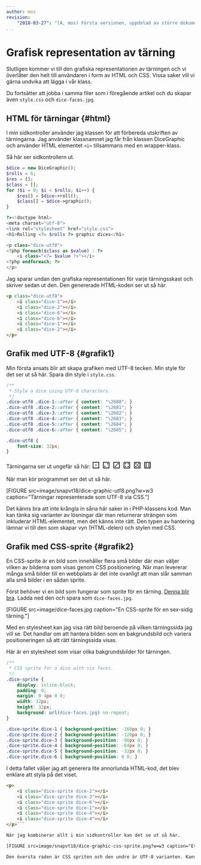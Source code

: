 ```yaml
---
author: mos
revision:
    "2018-03-27": "(A, mos) Första versionen, uppdelad av större dokument och uppdaterad."
...
```

Grafisk representation av tärning
==================================

Slutligen kommer vi till den grafiska representationen av tärningen och vi överlåter den helt till användaren i form av HTML och CSS. Vissa saker vill vi gärna undvika att lägga i vår klass.

Du fortsätter att jobba i samma filer som i föregående artikel och du skapar även `style.css` och `dice-faces.jpg`.

<!--
Borde spara i css/ respektive img/
-->



HTML för tärningar {#html}
---------------------------------

I min sidkontroller använder jag klassen för att förbereda utskriften av tärningarna. Jag använder klassnamnet jag får från klassen DiceGraphic och använder HTML elementet `<i>` tillsammans med en wrapper-klass.

Så här ser sidkontrollern ut.

```php
$dice = new DiceGraphic();
$rolls = 6;
$res = [];
$class = [];
for ($i = 0; $i < $rolls; $i++) {
    $res[] = $dice->roll();
    $class[] = $dice->graphic();
}

?><!doctype html>
<meta charset="utf-8">
<link rel="stylesheet" href="style.css">
<h1>Rolling <?= $rolls ?> graphic dices</h1>

<p class="dice-utf8">
<?php foreach($class as $value) : ?>
    <i class="<?= $value ?>"></i>
<?php endforeach; ?>
</p>
```

Jag sparar undan den grafiska representationen för varje tärningsskast och skriver sedan ut den. Den genererade HTML-koden ser ut så här.

```html
<p class="dice-utf8">
    <i class="dice-1"></i>
    <i class="dice-2"></i>
    <i class="dice-6"></i>
    <i class="dice-6"></i>
    <i class="dice-1"></i>
    <i class="dice-2"></i>
</p>
```



Grafik med UTF-8 {#grafik1}
---------------------------------

Min första ansats blir att skapa grafiken med UTF-8 tecken. Min style för det ser ut så här. Spara din style i `style.css`.

```css
/**
 * Style a dice using UTF-8 characters.
 */
.dice-utf8 .dice-1::after { content: "\2680"; }
.dice-utf8 .dice-2::after { content: "\2681"; }
.dice-utf8 .dice-3::after { content: "\2682"; }
.dice-utf8 .dice-4::after { content: "\2683"; }
.dice-utf8 .dice-5::after { content: "\2684"; }
.dice-utf8 .dice-6::after { content: "\2685"; }

.dice-utf8 {
    font-size: 32px;
}
```

Tärningarna ser ut ungefär så här: <span style="font-size: 24px;">⚀ ⚁ ⚂ ⚃ ⚄ ⚅</span>

När man kör programmet ser det ut så här.

[FIGURE src=image/snapvt18/dice-graphic-utf8.png?w=w3 caption="Tärningar representerade som UTF-8 via CSS."]

Det känns bra att inte krångla in såna här saker in i PHP-klassens kod. Man kan tänka sig varianter av lösningar där man returnerar strängen som inkluderar HTML-elementet, men det känns inte rätt. Den typen av hantering lämnar vi till den som skapar vyn (HTML-delen) och stylen med CSS.




Grafik med CSS-sprite {#grafik2}
---------------------------------

En CSS-sprite är en bild som innehåller flera små bilder där man väljer vilken av bilderna som visas genom CSS positionering. När man levererar många små bilder till en webbplats är det inte ovanligt att man slår samman alla små bilder i en sådan sprite.

Först behöver vi en bild som fungerar som sprite för en tärning. [Denna blir bra](http://commons.wikimedia.org/wiki/File:Dice-faces_32x32.jpg). Ladda ned den och spara som `dice-faces.jpg`.

[FIGURE src=image/dice-faces.jpg caption="En CSS-sprite för en sex-sidig tärning."]

Med en stylesheet kan jag visa rätt bild beroende på vilken tärningssida jag vill se. Det handlar om att hantera bilden som en bakgrundsbild och variera  positioneringen så att rätt tärningssida visas.

Här är en stylesheet som visar olika bakgrundsbilder för tärningen.

```css
/**
 * CSS sprite for a dice with six faces.
 */
.dice-sprite {
    display: inline-block;
    padding: 0;
    margin: 0 4px 0 0;
    width: 32px;
    height: 32px;
    background: url(dice-faces.jpg) no-repeat;
}

.dice-sprite.dice-1 { background-position: -160px 0; }
.dice-sprite.dice-2 { background-position: -128px 0; }
.dice-sprite.dice-3 { background-position: -96px 0; }
.dice-sprite.dice-4 { background-position: -64px 0; }
.dice-sprite.dice-5 { background-position: -32px 0; }
.dice-sprite.dice-6 { background-position: 0 0; }
```

I detta fallet väljer jag att generera lite annorlunda HTML-kod, det blev enklare att styla på det viset.

```html
<p>
    <i class="dice-sprite dice-2"></i>
    <i class="dice-sprite dice-3"></i>
    <i class="dice-sprite dice-6"></i>
    <i class="dice-sprite dice-1"></i>
    <i class="dice-sprite dice-4"></i>
    <i class="dice-sprite dice-4"></i>
</p>```

När jag kombinerar allt i min sidkontroller kan det se ut så här.

[FIGURE src=image/snapvt18/dice-graphic-css-sprite.png?w=w3 caption="Ett antal tärningar representerade med olika grafiska metoder."]

Den översta raden är CSS spriten och den undre är UTF-8 varianten. Kanske är UTF-8 varianten att föredra, om man bara vill ha en enklare tärning. Det mest optimala vore kanske en SVG-tärning. Det finns många varianter.
